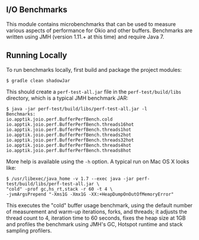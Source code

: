I/O Benchmarks
------------

This module contains microbenchmarks that can be used to measure various aspects of performance for Okio and other buffers. Benchmarks are written using JMH (version 1.11.+ at this time) and require Java 7.

Running Locally
-------------

To run benchmarks locally, first build and package the project modules:

```
$ gradle clean shadowJar
```

This should create a `perf-test-all.jar` file in the `perf-test/build/libs` directory, which is a typical JMH benchmark JAR:

```
$ java -jar perf-test/build/libs/perf-test-all.jar -l
Benchmarks: 
io.apptik.joio.perf.BufferPerfBench.cold
io.apptik.joio.perf.BufferPerfBench.threads16hot
io.apptik.joio.perf.BufferPerfBench.threads1hot
io.apptik.joio.perf.BufferPerfBench.threads2hot
io.apptik.joio.perf.BufferPerfBench.threads32hot
io.apptik.joio.perf.BufferPerfBench.threads4hot
io.apptik.joio.perf.BufferPerfBench.threads8hot
```

More help is available using the `-h` option. A typical run on Mac OS X looks like:

```
$ /usr/libexec/java_home -v 1.7 --exec java -jar perf-test/build/libs/perf-test-all.jar \
"cold" -prof gc,hs_rt,stack -r 60 -t 4 \
-jvmArgsPrepend "-Xms1G -Xmx1G -XX:+HeapDumpOnOutOfMemoryError"
```

This executes the "cold" buffer usage benchmark, using the default number of measurement and warm-up iterations, forks, and threads; it adjusts the thread count to 4, iteration time to 60 seconds, fixes the heap size at 1GB and profiles the benchmark using JMH's GC, Hotspot runtime and stack sampling profilers.

